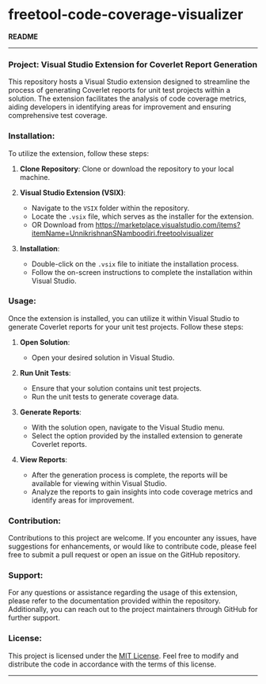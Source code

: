 # freetool-code-coverage-visualizer
**README**

---

### Project: Visual Studio Extension for Coverlet Report Generation

This repository hosts a Visual Studio extension designed to streamline the process of generating Coverlet reports for unit test projects within a solution. The extension facilitates the analysis of code coverage metrics, aiding developers in identifying areas for improvement and ensuring comprehensive test coverage.

### Installation:

To utilize the extension, follow these steps:

1. **Clone Repository**: Clone or download the repository to your local machine.

2. **Visual Studio Extension (VSIX)**:
   - Navigate to the `VSIX` folder within the repository.
   - Locate the `.vsix` file, which serves as the installer for the extension.
   - OR Download from https://marketplace.visualstudio.com/items?itemName=UnnikrishnanSNamboodiri.freetoolvisualizer

3. **Installation**: 
   - Double-click on the `.vsix` file to initiate the installation process.
   - Follow the on-screen instructions to complete the installation within Visual Studio.

### Usage:

Once the extension is installed, you can utilize it within Visual Studio to generate Coverlet reports for your unit test projects. Follow these steps:

1. **Open Solution**: 
   - Open your desired solution in Visual Studio.

2. **Run Unit Tests**:
   - Ensure that your solution contains unit test projects.
   - Run the unit tests to generate coverage data.

3. **Generate Reports**:
   - With the solution open, navigate to the Visual Studio menu.
   - Select the option provided by the installed extension to generate Coverlet reports.

4. **View Reports**:
   - After the generation process is complete, the reports will be available for viewing within Visual Studio.
   - Analyze the reports to gain insights into code coverage metrics and identify areas for improvement.

### Contribution:

Contributions to this project are welcome. If you encounter any issues, have suggestions for enhancements, or would like to contribute code, please feel free to submit a pull request or open an issue on the GitHub repository.

### Support:

For any questions or assistance regarding the usage of this extension, please refer to the documentation provided within the repository. Additionally, you can reach out to the project maintainers through GitHub for further support.

### License:

This project is licensed under the [MIT License](LICENSE). Feel free to modify and distribute the code in accordance with the terms of this license.

--- 
